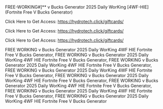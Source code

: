 FREE-WORKING#]** v Bucks Generator 2025 Daily WorKing [4WF-HIE] (Fortnite Free V Bucks Generator)

Click Here to Get Access: https://hydrotech.click/giftcards/

Click Here to Get Access: https://hydrotech.click/giftcards/

Click Here to Get Access: https://hydrotech.click/giftcards/

FREE WORKING v Bucks Generator 2025 Daily WorKing 4WF HIE Fortnite Free V Bucks Generator, FREE WORKING v Bucks Generator 2025 Daily WorKing 4WF HIE Fortnite Free V Bucks Generator, FREE WORKING v Bucks Generator 2025 Daily WorKing 4WF HIE Fortnite Free V Bucks Generator, FREE WORKING v Bucks Generator 2025 Daily WorKing 4WF HIE Fortnite Free V Bucks Generator, FREE WORKING v Bucks Generator 2025 Daily WorKing 4WF HIE Fortnite Free V Bucks Generator, FREE WORKING v Bucks Generator 2025 Daily WorKing 4WF HIE Fortnite Free V Bucks Generator, FREE WORKING v Bucks Generator 2025 Daily WorKing 4WF HIE Fortnite Free V Bucks Generator, FREE WORKING v Bucks Generator 2025 Daily WorKing 4WF HIE Fortnite Free V Bucks Generator
